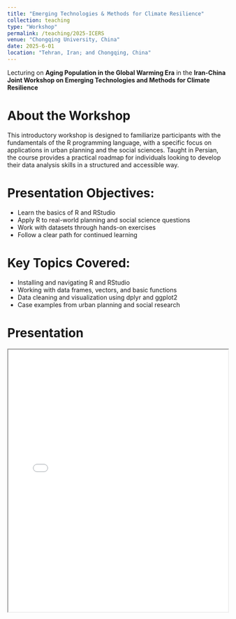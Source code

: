```yaml
---
title: "Emerging Technologies & Methods for Climate Resilience"
collection: teaching
type: "Workshop"
permalink: /teaching/2025-ICERS
venue: "Chongqing University, China"
date: 2025-6-01
location: "Tehran, Iran; and Chongqing, China"
---
```


Lecturing on **Aging Population in the Global Warming Era** in the **Iran-China Joint Workshop on Emerging Technologies and Methods for Climate Resilience**

About the Workshop
======
This introductory workshop is designed to familiarize participants with the fundamentals of the R programming language, with a specific focus on applications in urban planning and the social sciences. Taught in Persian, the course provides a practical roadmap for individuals looking to develop their data analysis skills in a structured and accessible way.

Presentation Objectives:
======
- Learn the basics of R and RStudio
- Apply R to real-world planning and social science questions
- Work with datasets through hands-on exercises
- Follow a clear path for continued learning

Key Topics Covered:
======
- Installing and navigating R and RStudio
- Working with data frames, vectors, and basic functions
- Data cleaning and visualization using dplyr and ggplot2
- Case examples from urban planning and social research

Presentation  
======
<iframe src="/assets/ICERS2025.pdf#toolbar=0&navpanes=0" width="100%" height="600px">
    Your browser does not support PDFs.
</iframe>

